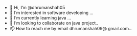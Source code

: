 - 👋 Hi, I’m @dhrumanshah05
- 👀 I’m interested in software developing ...
- 🌱 I’m currently learning java ...
- 💞️ I’m looking to collaborate on java project..
- 📫 How to reach me by email dhrumanshah09@
gmail.com...

<!---
dhrumanshah05/dhrumanshah05 is a ✨ special ✨ repository because its `README.md` (this file) appears on your GitHub profile.
You can click the Preview link to take a look at your changes.
--->
